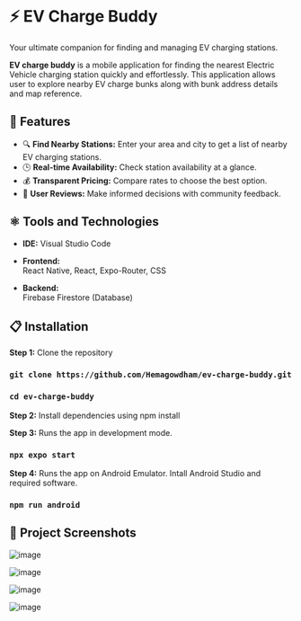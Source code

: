 # ⚡ EV Charge Buddy
Your ultimate companion for finding and managing EV charging stations.

**EV charge buddy** is a mobile application for finding the nearest Electric Vehicle charging station quickly and effortlessly. This application allows user to explore nearby EV charge bunks along with bunk address details and map reference.

## 🚗 Features

- 🔍 **Find Nearby Stations:** Enter your area and city to get a list of nearby EV charging stations.
- 🕒 **Real-time Availability:** Check station availability at a glance.
- 💰 **Transparent Pricing:** Compare rates to choose the best option.
- 🌟 **User Reviews:** Make informed decisions with community feedback.

## ⚛️ Tools and Technologies 

- **IDE:**
  Visual Studio Code
  
- **Frontend:**  
  React Native, React, Expo-Router, CSS

- **Backend:**  
  Firebase Firestore (Database)

## 📋 Installation

**Step 1:** Clone the repository

### `git clone https://github.com/Hemagowdham/ev-charge-buddy.git`

### `cd ev-charge-buddy`

**Step 2:** Install dependencies using npm install

**Step 3:** Runs the app in development mode.

### `npx expo start`

**Step 4:** Runs the app on Android Emulator. Intall Android Studio and required software.

### `npm run android`

## 📸 Project Screenshots


![image](https://github.com/user-attachments/assets/53b37b8a-78d0-4793-a316-a33e255981ae)

![image](https://github.com/user-attachments/assets/453a9ab0-224c-4383-a39d-b336325f5b06)

![image](https://github.com/user-attachments/assets/e0158807-25ef-4f59-9ca0-ec374808f8b9)

![image](https://github.com/user-attachments/assets/96ab1b96-244d-4463-b8f7-cee3da500c16)







